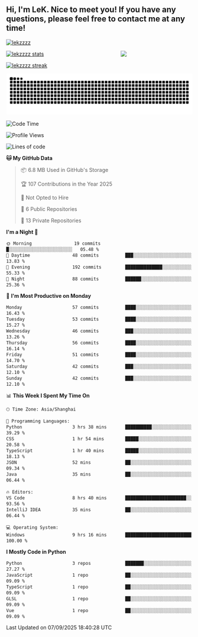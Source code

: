 ## Hi, I'm LeK. Nice to meet you! If you have any questions, please feel free to contact me at any time!

<p align="left"> <a href="https://github.com/ryo-ma/github-profile-trophy"><img src="https://github-profile-trophy.vercel.app/?username=lekzzzz" alt="lekzzzz" /></a> </p>

<img align="right" width="38.5%" src="https://github.com/LeKZzzz/LeKZzzz/blob/master/img/img_1_1.gif"/>

<a href="https://github.com/LeKZzzz"><img width="58%" src="https://github-readme-stats.vercel.app/api?username=lekzzzz&show_icons=true&locale=en" alt="lekzzzz stats"></a>

<a href="https://github.com/LeKZzzz"><img width="58%" src="https://github-readme-streak-stats.herokuapp.com/?user=lekzzzz&" alt="lekzzzz streak"></a>


![snake](https://raw.githubusercontent.com/LeKZzzz/LeKZzzz/output/github-contribution-grid-snake.svg)


<!--START_SECTION:waka-->
![Code Time](http://img.shields.io/badge/Code%20Time-626%20hrs%209%20mins-blue)

![Profile Views](http://img.shields.io/badge/Profile%20Views-0-blue)

![Lines of code](https://img.shields.io/badge/From%20Hello%20World%20I%27ve%20Written-3.8%20million%20lines%20of%20code-blue)

**🐱 My GitHub Data** 

> 📦 6.8 MB Used in GitHub's Storage 
 > 
> 🏆 107 Contributions in the Year 2025
 > 
> 🚫 Not Opted to Hire
 > 
> 📜 6 Public Repositories 
 > 
> 🔑 13 Private Repositories 
 > 
**I'm a Night 🦉** 

```text
🌞 Morning                19 commits          █░░░░░░░░░░░░░░░░░░░░░░░░   05.48 % 
🌆 Daytime                48 commits          ███░░░░░░░░░░░░░░░░░░░░░░   13.83 % 
🌃 Evening                192 commits         ██████████████░░░░░░░░░░░   55.33 % 
🌙 Night                  88 commits          ██████░░░░░░░░░░░░░░░░░░░   25.36 % 
```
📅 **I'm Most Productive on Monday** 

```text
Monday                   57 commits          ████░░░░░░░░░░░░░░░░░░░░░   16.43 % 
Tuesday                  53 commits          ████░░░░░░░░░░░░░░░░░░░░░   15.27 % 
Wednesday                46 commits          ███░░░░░░░░░░░░░░░░░░░░░░   13.26 % 
Thursday                 56 commits          ████░░░░░░░░░░░░░░░░░░░░░   16.14 % 
Friday                   51 commits          ████░░░░░░░░░░░░░░░░░░░░░   14.70 % 
Saturday                 42 commits          ███░░░░░░░░░░░░░░░░░░░░░░   12.10 % 
Sunday                   42 commits          ███░░░░░░░░░░░░░░░░░░░░░░   12.10 % 
```


📊 **This Week I Spent My Time On** 

```text
🕑︎ Time Zone: Asia/Shanghai

💬 Programming Languages: 
Python                   3 hrs 38 mins       ██████████░░░░░░░░░░░░░░░   39.29 % 
CSS                      1 hr 54 mins        █████░░░░░░░░░░░░░░░░░░░░   20.58 % 
TypeScript               1 hr 40 mins        █████░░░░░░░░░░░░░░░░░░░░   18.13 % 
JSON                     52 mins             ██░░░░░░░░░░░░░░░░░░░░░░░   09.34 % 
Java                     35 mins             ██░░░░░░░░░░░░░░░░░░░░░░░   06.44 % 

🔥 Editors: 
VS Code                  8 hrs 40 mins       ███████████████████████░░   93.56 % 
IntelliJ IDEA            35 mins             ██░░░░░░░░░░░░░░░░░░░░░░░   06.44 % 

💻 Operating System: 
Windows                  9 hrs 16 mins       █████████████████████████   100.00 % 
```

**I Mostly Code in Python** 

```text
Python                   3 repos             ███████░░░░░░░░░░░░░░░░░░   27.27 % 
JavaScript               1 repo              ██░░░░░░░░░░░░░░░░░░░░░░░   09.09 % 
TypeScript               1 repo              ██░░░░░░░░░░░░░░░░░░░░░░░   09.09 % 
GLSL                     1 repo              ██░░░░░░░░░░░░░░░░░░░░░░░   09.09 % 
Vue                      1 repo              ██░░░░░░░░░░░░░░░░░░░░░░░   09.09 % 
```




 Last Updated on 07/09/2025 18:40:28 UTC
<!--END_SECTION:waka-->
